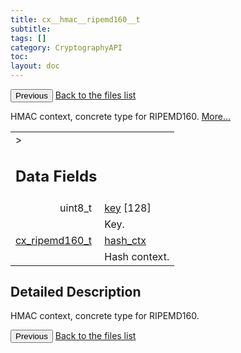 ```yaml
---
title: cx__hmac__ripemd160__t
subtitle:
tags: []
category: CryptographyAPI
toc:
layout: doc
---
```


<button class="uk-button uk-button-default uk-button-small uk-margin-medium-top" onclick="history.back()">Previous</button>
<a class="uk-button uk-button-default uk-button-small uk-margin-medium-top crypto-button" href="../../crypto-api/files">Back to the files list</a>


<p>HMAC context, concrete type for RIPEMD160.  
 <a href="../cx__hmac__ripemd160__t#details">More...</a></p>
<table class="memberdecls">
<tr class="heading"><td colspan="4">><h2 class="groupheader"><a name="pub-attribs"></a>
Data Fields</h2></td></tr>
<tr class="memitem:a88091e6802236471cb8e165d359d63ce"><td class="memItemLeft" align="right" valign="top"><a id="a88091e6802236471cb8e165d359d63ce"></a>
uint8_t&#160;</td><td colspan="3" class="memItemRight" valign="bottom"><a class="el" href="../cx__hmac__ripemd160__t#a88091e6802236471cb8e165d359d63ce">key</a> [128]</td></tr>
<tr class="memdesc:a88091e6802236471cb8e165d359d63ce"><td class="mdescLeft">&#160;</td><td colspan="3" class="mdescRight">Key. <br /></td></tr>
<tr class="memitem:ae43962ac0a361df319931dc096d41b9d"><td class="memItemLeft" align="right" valign="top"><a id="ae43962ac0a361df319931dc096d41b9d"></a>
<a class="el" href="../lcx__ripemd160_8h#ae0605e61b5074bc86b616405eed44934">cx_ripemd160_t</a>&#160;</td><td colspan="3" class="memItemRight" valign="bottom"><a class="el" href="../cx__hmac__ripemd160__t#ae43962ac0a361df319931dc096d41b9d">hash_ctx</a></td></tr>
<tr class="memdesc:ae43962ac0a361df319931dc096d41b9d"><td class="mdescLeft">&#160;</td><td colspan="3" class="mdescRight">Hash context. <br /></td></tr>
</table>
<a name="details" id="details"></a>

## Detailed Description

<div class="textblock"><p>HMAC context, concrete type for RIPEMD160. </p>
<button class="uk-button uk-button-default uk-button-small uk-margin-medium-top" onclick="history.back()">Previous</button>
<a class="uk-button uk-button-default uk-button-small uk-margin-medium-top crypto-button" href="../../crypto-api/files">Back to the files list</a>
